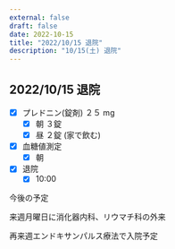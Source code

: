 ```yaml
---
external: false
draft: false
date: 2022-10-15
title: "2022/10/15 退院"
description: "10/15(土) 退院"
---
```


## 2022/10/15 退院

- [x] プレドニン(錠剤) ２５ mg
  - [x] 朝 ３錠
  - [x] 昼 ２錠 (家で飲む)
- [x] 血糖値測定
  - [x] 朝
- [x] 退院
  - [x] 10:00

今後の予定

来週月曜日に消化器内科、リウマチ科の外来

再来週エンドキサンパルス療法で入院予定
